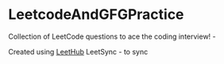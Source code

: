 # LeetcodeAndGFGPractice
Collection of LeetCode questions to ace the coding interview! - 

Created using [LeetHub](https://github.com/QasimWani/LeetHub)
LeetSync - to sync
